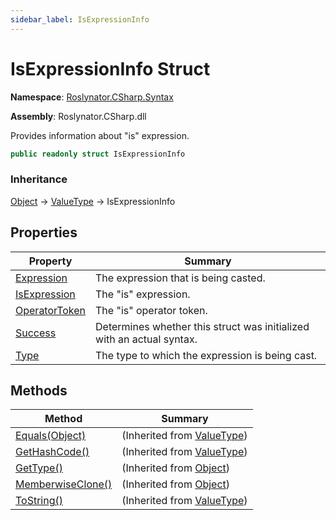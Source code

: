 ```yaml
---
sidebar_label: IsExpressionInfo
---
```


# IsExpressionInfo Struct

**Namespace**: [Roslynator.CSharp.Syntax](../index.md)

**Assembly**: Roslynator\.CSharp\.dll

  
Provides information about "is" expression\.

```csharp
public readonly struct IsExpressionInfo
```

### Inheritance

[Object](https://docs.microsoft.com/en-us/dotnet/api/system.object) &#x2192; [ValueType](https://docs.microsoft.com/en-us/dotnet/api/system.valuetype) &#x2192; IsExpressionInfo

## Properties

| Property | Summary |
| -------- | ------- |
| [Expression](Expression/index.md) | The expression that is being casted\. |
| [IsExpression](IsExpression/index.md) | The "is" expression\. |
| [OperatorToken](OperatorToken/index.md) | The "is" operator token\. |
| [Success](Success/index.md) | Determines whether this struct was initialized with an actual syntax\. |
| [Type](Type/index.md) | The type to which the expression is being cast\. |

## Methods

| Method | Summary |
| ------ | ------- |
| [Equals(Object)](https://docs.microsoft.com/en-us/dotnet/api/system.valuetype.equals) |  \(Inherited from [ValueType](https://docs.microsoft.com/en-us/dotnet/api/system.valuetype)\) |
| [GetHashCode()](https://docs.microsoft.com/en-us/dotnet/api/system.valuetype.gethashcode) |  \(Inherited from [ValueType](https://docs.microsoft.com/en-us/dotnet/api/system.valuetype)\) |
| [GetType()](https://docs.microsoft.com/en-us/dotnet/api/system.object.gettype) |  \(Inherited from [Object](https://docs.microsoft.com/en-us/dotnet/api/system.object)\) |
| [MemberwiseClone()](https://docs.microsoft.com/en-us/dotnet/api/system.object.memberwiseclone) |  \(Inherited from [Object](https://docs.microsoft.com/en-us/dotnet/api/system.object)\) |
| [ToString()](https://docs.microsoft.com/en-us/dotnet/api/system.valuetype.tostring) |  \(Inherited from [ValueType](https://docs.microsoft.com/en-us/dotnet/api/system.valuetype)\) |

